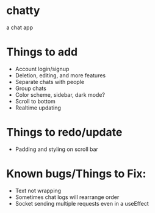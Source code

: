 # chatty
 a chat app

# Things to add
- Account login/signup
- Deletion, editing, and more features
- Separate chats with people
- Group chats
- Color scheme, sidebar, dark mode?
- Scroll to bottom
- Realtime updating

# Things to redo/update
- Padding and styling on scroll bar

# Known bugs/Things to Fix:
- Text not wrapping
- Sometimes chat logs will rearrange order
- Socket sending multiple requests even in a useEffect